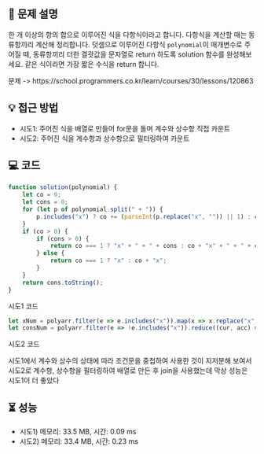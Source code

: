 ## 📌 문제 설명

<p>한 개 이상의 항의 합으로 이루어진 식을 다항식이라고 합니다. 다항식을 계산할 때는 동류항끼리 계산해 정리합니다. 덧셈으로 이루어진 다항식 <code>polynomial</code>이 매개변수로 주어질 때, 동류항끼리 더한 결괏값을 문자열로 return 하도록 solution 함수를 완성해보세요. 같은 식이라면 가장 짧은 수식을 return 합니다.</p>
문제 -> https://school.programmers.co.kr/learn/courses/30/lessons/120863


## 💡 접근 방법

- 시도1: 주어진 식을 배열로 만들어 for문을 돌며 계수와 상수항 직접 카운트
- 시도2: 주어진 식을 계수항과 상수항으로 필터링하여 카운트


## 💻 코드

```js
function solution(polynomial) {
    let co = 0;
    let cons = 0;
    for (let p of polynomial.split(" + ")) {
        p.includes("x") ? co += (parseInt(p.replace("x", "")) || 1) : cons += parseInt(p)
    }
    if (co > 0) {
        if (cons > 0) {
            return co === 1 ? "x" + " + " + cons : co + "x" + " + " + cons;
        } else {
            return co === 1 ? "x" : co + "x";
        }
    }
    return cons.toString();
}
```
시도1 코드

```js
let xNum = polyarr.filter(e => e.includes("x")).map(x => x.replace("x", "") || 1).reduce((cur, acc) => cur + parseInt(acc), 0);
let consNum = polyarr.filter(e => !e.includes("x")).reduce((cur, acc) => cur + parseInt(acc), 0);
```
시도2 코드

시도1에서 계수와 상수의 상태에 따라 조건문을 중첩하여 사용한 것이 지저분해 보여서
시도2로 계수항, 상수항을 필터링하여 배열로 만든 후 join을 사용했는데
막상 성능은 시도1이 더 좋았다

## ⏳ 성능
- 시도1) 메모리: 33.5 MB, 시간: 0.09 ms
- 시도2) 메모리: 33.4 MB, 시간: 0.23 ms
